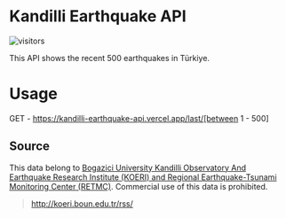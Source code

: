 # Kandilli Earthquake API

![visitors](https://visitor-badge.laobi.icu/badge?page_id=bedirdemir.kandilli-earthquake-api)

This API shows the recent 500 earthquakes in Türkiye.

# Usage
GET - https://kandilli-earthquake-api.vercel.app/last/[between 1 - 500]

## Source
This data belong to [Bogazici University Kandilli Observatory And Earthquake Research Institute (KOERI) and Regional Earthquake-Tsunami Monitoring Center (RETMC)](http://www.koeri.boun.edu.tr/sismo/2/tr/). Commercial use of this data is prohibited.
>http://koeri.boun.edu.tr/rss/
